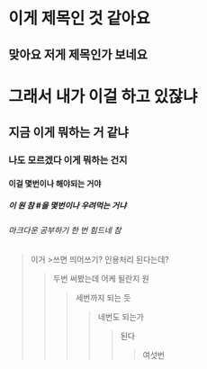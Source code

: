 이게 제목인 것 같아요
=============
맞아요 저게 제목인가 보네요
-------------
# 그래서 내가 이걸 하고 있잖냐
## 지금 이게 뭐하는 거 같냐
### 나도 모르겠다 이게 뭐하는 건지
#### 이걸 몇번이나 해야되는 거야
##### 이 원 참 #을 몇번이나 우려먹는 거냐
###### 마크다운 공부하기 한 번 힘드네 참
> 이거 >쓰면 띄어쓰기? 인용처리 된다는데?
> > 두번 써봤는데 어케 될란지 원
> > > 세번까지 되는 듯
> > > > 네번도 되는가
> > > > > 된다
> > > > > > 여섯번 
